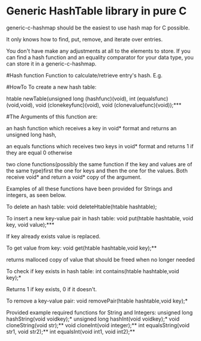 # Generic HashTable library in pure C

generic-c-hashmap should be the easiest to use hash map for C possible.

It only knows how to find, put, remove, and iterate over entries.

You don't have make any adjustments at all to the elements to store. If you can find a hash function and an equality comparator for your data type, you can store it in a generic-c-hashmap.

#Hash function
Function to calculate/retrieve entry's hash. E.g.

#HowTo
To create a new hash table:

htable newTable(unsigned long (hashfunc)(void), int (equalsfunc)(void,void), void (clonekeyfunc)(void), void (clonevaluefunc)(void));***

#The Arguments of this function are:

an hash function which receives a key in void* format and returns an unsigned long hash,

an equals functions which receives two keys in void* format and returns 1 if they are equal 0 otherwise

two clone functions(possibly the same function if the key and values are of the same type)first the one for keys and then the one for the values. Both receive void* and return a void* copy of the argument.

Examples of all these functions have been provided for Strings and integers, as seen below.

To delete an hash table:
void deleteHtable(htable hashtable);

To insert a new key-value pair in hash table:
void put(htable hashtable, void key, void value);***

If key already exists value is replaced.

To get value from key:
void get(htable hashtable,void key);**

returns malloced copy of value that should be freed when no longer needed

To check if key exists in hash table:
int contains(htable hashtable,void key);*

Returns 1 if key exists, 0 if it doesn't.

To remove a key-value pair:
void removePair(htable hashtable,void key);*

Provided example required functions for String and Integers:
unsigned long hashString(void voidkey);*
unsigned long hashInt(void voidkey);*
void cloneString(void str);**
void cloneInt(void integer);**
int equalsString(void str1, void str2);**
int equalsInt(void int1, void int2);**


